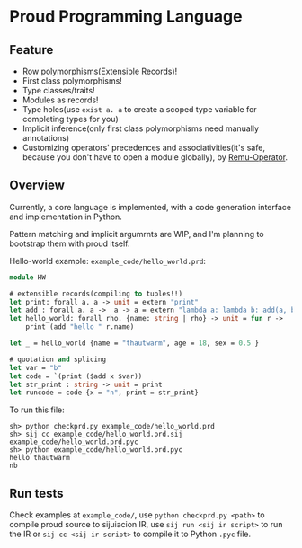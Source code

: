 # Proud Programming Language

 
## Feature

- Row polymorphisms(Extensible Records)! 
- First class polymorphisms!
- Type classes/traits!
- Modules as records!
- Type holes(use `exist a. a` to create a scoped type variable for completing types for you)
- Implicit inference(only first class polymorphisms need manually annotations)
- Customizing operators' precedences and associativities(it's safe, because you don't have to open a module globally), by [Remu-Operator](https://github.com/RemuLang/remu-operator).

## Overview

Currently, a core language is implemented, with a code generation interface and implementation in Python.

Pattern matching and implicit argumrnts are WIP, and I'm planning to bootstrap them with proud itself.

Hello-world example: `example_code/hello_world.prd`:

```ocaml
module HW

# extensible records(compiling to tuples!!)
let print: forall a. a -> unit = extern "print"
let add : forall a. a ->  a -> a = extern "lambda a: lambda b: add(a, b)"
let hello_world: forall rho. {name: string | rho} -> unit = fun r ->
    print (add "hello " r.name)

let _ = hello_world {name = "thautwarm", age = 18, sex = 0.5 }

# quotation and splicing
let var = "b"
let code = `(print ($add x $var))
let str_print : string -> unit = print
let runcode = code {x = "n", print = str_print}
``` 

To run this file:
```shell script
sh> python checkprd.py example_code/hello_world.prd
sh> sij cc example_code/hello_world.prd.sij example_code/hello_world.prd.pyc
sh> python example_code/hello_world.prd.pyc
hello thautwarm
nb
```

## Run tests

Check examples at `example_code/`, use `python checkprd.py <path>` to compile proud source to sijuiacion IR,
use `sij run <sij ir script>` to run the IR or `sij cc <sij ir script>` to compile it to Python `.pyc` file.
